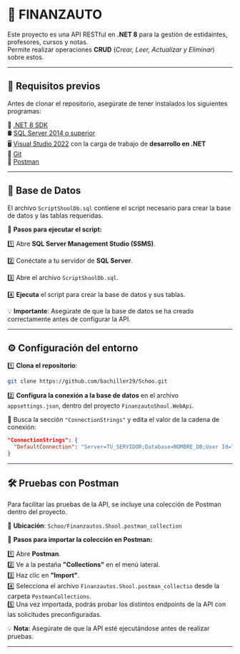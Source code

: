 # 🏢 FINANZAUTO  

Este proyecto es una API RESTful en **.NET 8** para la gestión de estidaintes, profesores, cursos y notas.  
Permite realizar operaciones **CRUD** (*Crear, Leer, Actualizar y Eliminar*) sobre estos.  

---

## 📌 Requisitos previos  
Antes de clonar el repositorio, asegúrate de tener instalados los siguientes programas:  

📌 [.NET 8 SDK](https://dotnet.microsoft.com/en-us/download/dotnet/8.0)  
🛢️ [SQL Server 2014 o superior](https://www.microsoft.com/en-us/sql-server/sql-server-downloads)  
🖥️ [Visual Studio 2022](https://visualstudio.microsoft.com/) con la carga de trabajo de **desarrollo en .NET**  
🔗 [Git](https://git-scm.com/)  
💽 [Postman](https://www.postman.com/) 

---

## 🛄 Base de Datos  

El archivo `ScriptShoolDb.sql` contiene el script necesario para crear la base de datos y las tablas requeridas.  

🔹 **Pasos para ejecutar el script:**  

1️⃣ Abre **SQL Server Management Studio (SSMS)**.  

2️⃣ Conéctate a tu servidor de **SQL Server**.  

3️⃣ Abre el archivo `ScriptShoolDb.sql`.  

4️⃣ **Ejecuta** el script para crear la base de datos y sus tablas.  

💡 **Importante**: Asegúrate de que la base de datos se ha creado correctamente antes de configurar la API.  

---

## ⚙️ Configuración del entorno  

1️⃣ **Clona el repositorio**:  

```sh
git clone https://github.com/bachiller29/Schoo.git
```

2️⃣ **Configura la conexión a la base de datos** en el archivo `appsettings.json`, dentro del proyecto `FinanzautoShool.WebApi`.  

🔹 Busca la sección `"ConnectionStrings"` y edita el valor de la cadena de conexión:  

```json
"ConnectionStrings": {
  "DefaultConnection": "Server=TU_SERVIDOR;Database=NOMBRE_DB;User Id=TU_USUARIO;Password=TU_CONTRASEÑA;"
}
```

---

## 🛠️ Pruebas con Postman  

Para facilitar las pruebas de la API, se incluye una colección de Postman dentro del proyecto.  

📂 **Ubicación**: `Schoo/Finanzautos.Shool.postman_collection`  

🔹 **Pasos para importar la colección en Postman:**  

1️⃣ Abre **Postman**.  
2️⃣ Ve a la pestaña **"Collections"** en el menú lateral.  
3️⃣ Haz clic en **"Import"**.  
4️⃣ Selecciona el archivo `Finanzautos.Shool.postman_collectio` desde la carpeta `PostmanCollections`.  
5️⃣ Una vez importada, podrás probar los distintos endpoints de la API con las solicitudes preconfiguradas.  

💡 **Nota:** Asegúrate de que la API esté ejecutándose antes de realizar pruebas.  


---
